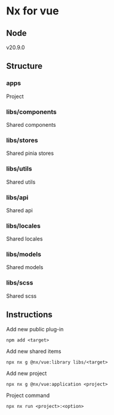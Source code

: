 # Nx for vue

## Node

v20.9.0

## Structure

### apps

Project 

### libs/components

Shared components

### libs/stores

Shared pinia stores

### libs/utils

Shared utils

### libs/api

Shared api

### libs/locales

Shared locales

### libs/models

Shared models

### libs/scss

Shared scss

## Instructions

Add new public plug-in

```
npm add <target>
```

Add new shared items

```
npx nx g @nx/vue:library libs/<target>
```

Add new project

```
npx nx g @nx/vue:application <project>
```

Project command

```
npx nx run <project>:<option> 
```
